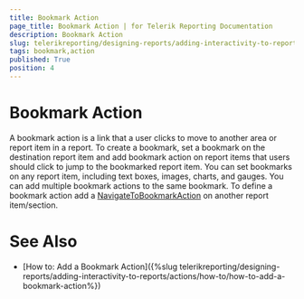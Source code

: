 ```yaml
---
title: Bookmark Action
page_title: Bookmark Action | for Telerik Reporting Documentation
description: Bookmark Action
slug: telerikreporting/designing-reports/adding-interactivity-to-reports/actions/bookmark-action
tags: bookmark,action
published: True
position: 4
---
```


# Bookmark Action

A bookmark action is a link that a user clicks to move to another area or report item in a report. To create a bookmark, set a bookmark on the destination report item and add bookmark action on report items that users should click to jump to the bookmarked report item. You can set bookmarks on any report item, including text boxes, images, charts, and gauges. You can add multiple bookmark actions to the same bookmark. To define a bookmark action add a [NavigateToBookmarkAction](/reporting/api/Telerik.Reporting.NavigateToBookmarkAction)  on another report item/section.     	

# See Also

 * [How to: Add a Bookmark Action]({%slug telerikreporting/designing-reports/adding-interactivity-to-reports/actions/how-to/how-to-add-a-bookmark-action%})
